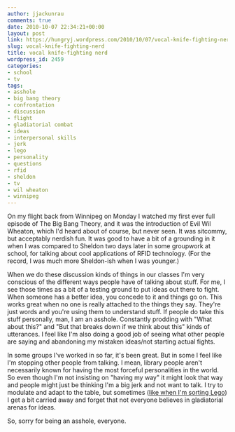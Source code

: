 ```yaml
---
author: jjackunrau
comments: true
date: 2010-10-07 22:34:21+00:00
layout: post
link: https://hungryj.wordpress.com/2010/10/07/vocal-knife-fighting-nerd/
slug: vocal-knife-fighting-nerd
title: vocal knife-fighting nerd
wordpress_id: 2459
categories:
- school
- tv
tags:
- asshole
- big bang theory
- confrontation
- discussion
- flight
- gladiatorial combat
- ideas
- interpersonal skills
- jerk
- lego
- personality
- questions
- rfid
- sheldon
- tv
- wil wheaton
- winnipeg
---
```


On my flight back from Winnipeg on Monday I watched my first ever full episode of The Big Bang Theory, and it was the introduction of Evil Wil Wheaton, which I'd heard about of course, but never seen. It was sitcommy, but acceptably nerdish fun. It was good to have a bit of a grounding in it when I was compared to Sheldon two days later in some groupwork at school, for talking about cool applications of RFID technology. (For the record, I was much more Sheldon-ish when I was younger.)

When we do these discussion kinds of things in our classes I'm very conscious of the different ways people have of talking about stuff. For me, I see those times as a bit of a testing ground to put ideas out there to fight. When someone has a better idea, you concede to it and things go on. This works great when no one is really attached to the things they say. They're just words and you're using them to understand stuff. If people do take this stuff personally, man, I am an asshole. Constantly prodding with "What about this?" and "But that breaks down if we think about this" kinds of utterances. I feel like I'm also doing a good job of seeing what other people are saying and abandoning my mistaken ideas/not starting actual fights.

In some groups I've worked in so far, it's been great. But in some I feel like I'm stopping other people from talking. I mean, library people aren't necessarily known for having the most forceful personalities in the world. So even though I'm not insisting on "having my way" it might look that way and people might just be thinking I'm a big jerk and not want to talk. I try to modulate and adapt to the table, but sometimes ([like when I'm sorting Lego](http://librarianaut.com/2010/10/07/lego-and-the-future/)) I get a bit carried away and forget that not everyone believes in gladiatorial arenas for ideas. 

So, sorry for being an asshole, everyone.
